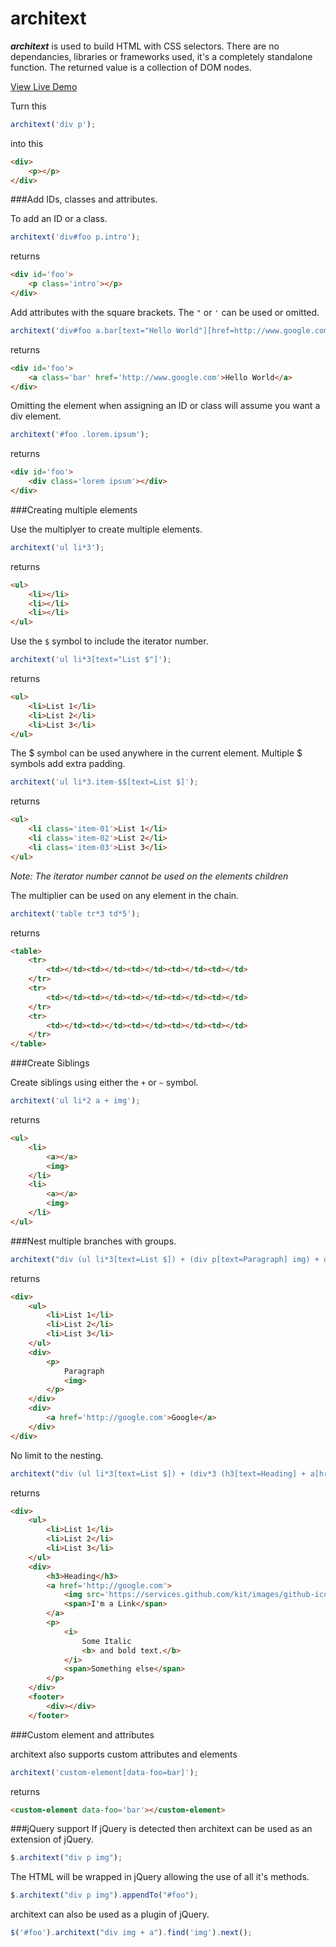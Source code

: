 # architext

***architext*** is used to build HTML with CSS selectors. There are no dependancies, libraries or frameworks used, it's a completely standalone function. The returned value is a collection of DOM nodes.

[View Live Demo](https://quozzo.github.io/architext/)

Turn this
```js
architext('div p');
```
into this
```html
<div>
    <p></p>
</div>
```

###Add IDs, classes and attributes.

To add an ID or a class.
```js
architext('div#foo p.intro');
```
returns
```html
<div id='foo'>
    <p class='intro'></p>
</div>
```
Add attributes with the square brackets. The `"` or `'` can be used or omitted.
```js
architext('div#foo a.bar[text="Hello World"][href=http://www.google.com]');
```
returns
```html
<div id='foo'>
    <a class='bar' href='http://www.google.com'>Hello World</a>
</div>
```
Omitting the element when assigning an ID or class will assume you want a div element.
```js
architext('#foo .lorem.ipsum');
```
returns
```html
<div id='foo'>
    <div class='lorem ipsum'></div>
</div>
```

###Creating multiple elements

Use the multiplyer to create multiple elements.
```js
architext('ul li*3');
```
returns
```html
<ul>
    <li></li>
    <li></li>
    <li></li>
</ul>
```
Use the `$` symbol to include the iterator number.
```js
architext('ul li*3[text="List $"]');
```
returns
```html
<ul>
    <li>List 1</li>
    <li>List 2</li>
    <li>List 3</li>
</ul>
```
The $ symbol can be used anywhere in the current element. Multiple $ symbols add extra padding.
```js
architext('ul li*3.item-$$[text=List $]');
```
returns
```html
<ul>
    <li class='item-01'>List 1</li>
    <li class='item-02'>List 2</li>
    <li class='item-03'>List 3</li>
</ul>
```
*Note: The iterator number cannot be used on the elements children*

The multiplier can be used on any element in the chain.
```js
architext('table tr*3 td*5');
```
returns
```html
<table>
    <tr>
        <td></td><td></td><td></td><td></td><td></td>
    </tr>
    <tr>
        <td></td><td></td><td></td><td></td><td></td>
    </tr>
    <tr>
        <td></td><td></td><td></td><td></td><td></td>
    </tr>
</table>
```

###Create Siblings

Create siblings using either the `+` or `~` symbol.
```js
architext('ul li*2 a + img');
```
returns
```html
<ul>
    <li>
        <a></a>
        <img>
    </li>
    <li>
        <a></a>
        <img>
    </li>
</ul>
```

###Nest multiple branches with groups.
```js
architext("div (ul li*3[text=List $]) + (div p[text=Paragraph] img) + div a[text=Google][href=http://google.com]");
```
returns
```html
<div>
    <ul>
        <li>List 1</li>
        <li>List 2</li>
        <li>List 3</li>
    </ul>
    <div>
        <p>
            Paragraph
            <img>
        </p>
    </div>
    <div>
        <a href='http://google.com'>Google</a>
    </div>
</div>
```
No limit to the nesting.
```js
architext("div (ul li*3[text=List $]) + (div*3 (h3[text=Heading] + a[href=http://google.com] img[src=https://services.github.com/kit/images/github-icon.jpg][height=50px] + span[text=I'm a link]) + p (i[text=some italic] b[text= and bold text.]) span[text= something else] ) + footer div");
```
returns
```html
<div>
    <ul>
        <li>List 1</li>
        <li>List 2</li>
        <li>List 3</li>
    </ul>
    <div>
        <h3>Heading</h3>
        <a href='http://google.com'>
            <img src='https://services.github.com/kit/images/github-icon.jpg' height='50px' />
            <span>I'm a Link</span>
        </a>
        <p>
            <i>
                Some Italic
                <b> and bold text.</b>
            </i>
            <span>Something else</span>
        </p>
    </div>
    <footer>
        <div></div>
    </footer>
```

###Custom element and attributes

architext also supports custom attributes and elements
```js
architext('custom-element[data-foo=bar]');
```
returns
```html
<custom-element data-foo='bar'></custom-element>
```

###jQuery support
If jQuery is detected then architext can be used as an extension of jQuery.
```js
$.architext("div p img");
```
The HTML will be wrapped in jQuery allowing the use of all it's methods.
```js
$.architext("div p img").appendTo("#foo");
```
architext can also be used as a plugin of jQuery.
```js
$('#foo').architext("div img + a").find('img').next();
```
